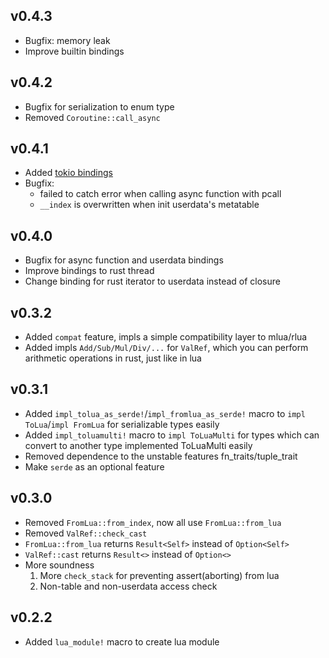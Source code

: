 
## v0.4.3

- Bugfix: memory leak
- Improve builtin bindings

## v0.4.2

- Bugfix for serialization to enum type
- Removed `Coroutine::call_async`

## v0.4.1

- Added [tokio bindings](https://ezlua-types.vercel.app/modules/tokio.html)
- Bugfix:
  - failed to catch error when calling async function with pcall
  - `__index` is overwritten when init userdata's metatable 

## v0.4.0

- Bugfix for async function and userdata bindings
- Improve bindings to rust thread
- Change binding for rust iterator to userdata instead of closure

## v0.3.2

- Added `compat` feature, impls a simple compatibility layer to mlua/rlua
- Added impls `Add/Sub/Mul/Div/...` for `ValRef`, which you can perform arithmetic operations in rust, just like in lua

## v0.3.1

- Added `impl_tolua_as_serde!`/`impl_fromlua_as_serde!` macro to `impl ToLua`/`impl FromLua` for serializable types easily
- Added `impl_toluamulti!` macro to `impl ToLuaMulti` for types which can convert to another type implemented ToLuaMulti easily
- Removed dependence to the unstable features fn_traits/tuple_trait
- Make `serde` as an optional feature

## v0.3.0

- Removed `FromLua::from_index`, now all use `FromLua::from_lua`
- Removed `ValRef::check_cast`
- `FromLua::from_lua` returns `Result<Self>` instead of `Option<Self>`
- `ValRef::cast` returns `Result<>` instead of `Option<>`
- More soundness
  1. More `check_stack` for preventing assert(aborting) from lua
  2. Non-table and non-userdata access check

## v0.2.2

- Added `lua_module!` macro to create lua module